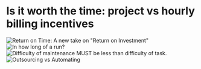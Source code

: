 # Is it worth the time: project vs hourly billing incentives

![Return on Time: A new take on "Return on Investment"](https://xkcd.com/1205/ "Is It Worth the Time?")
![In how long of a run?](https://xkcd.com/974/ "The General Problem")
![Difficulty of maintenance MUST be less than difficulty of task.](https://xkcd.com/1319/ "Automation")
![Outsourcing vs Automating](https://xkcd.com/951/ "Working")
